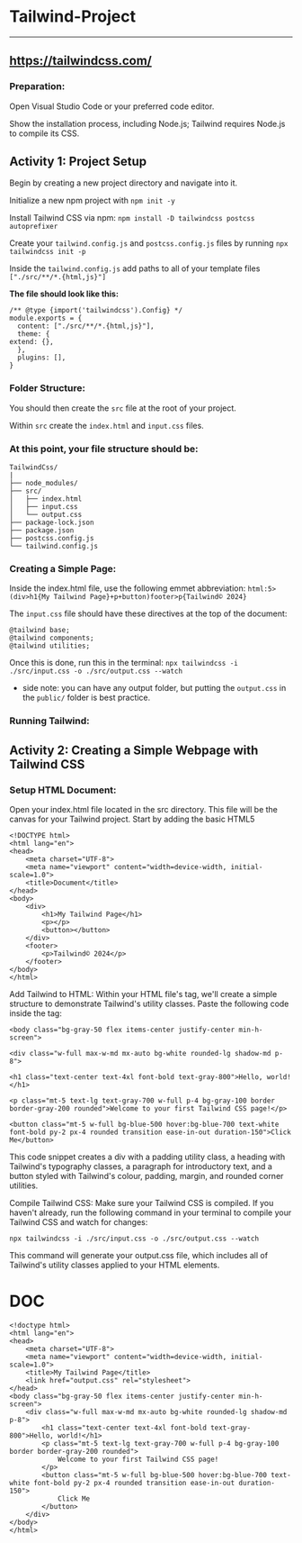# Tailwind-Project

---
https://tailwindcss.com/
---

### Preparation:

Open Visual Studio Code or your preferred code editor.

Show the installation process, including Node.js; Tailwind requires Node.js to compile its CSS.

## Activity 1: Project Setup

Begin by creating a new project directory and navigate into it.

Initialize a new npm project with `npm init -y`

Install Tailwind CSS via npm: `npm install -D tailwindcss postcss autoprefixer`

Create your `tailwind.config.js` and `postcss.config.js` files by running `npx tailwindcss init -p`

Inside the `tailwind.config.js` add paths to all of your template files `["./src/**/*.{html,js}"]`

**The file should look like this:**

	/** @type {import('tailwindcss').Config} */
	module.exports = {
	  content: ["./src/**/*.{html,js}"],
	  theme: {
    extend: {},
	  },
	  plugins: [],
	}

### Folder Structure:

You should then create the `src` file at the root of your project. 

Within `src` create the `index.html` and `input.css` files.

### At this point, your file structure should be:

	TailwindCss/
	|
	├── node_modules/ 
	├── src/
	│   ├── index.html
	│   ├── input.css 
	│   └── output.css 
	├── package-lock.json 
	├── package.json 
	├── postcss.config.js
	└── tailwind.config.js

### Creating a Simple Page:

Inside the index.html file, use the following emmet abbreviation: `html:5>(div>h1{My Tailwind Page}+p+button)footer>p{Tailwind© 2024}`

The `input.css` file should have these directives at the top of the document:

	@tailwind base;
	@tailwind components;
	@tailwind utilities;
	
Once this is done, run this in the terminal: `npx tailwindcss -i ./src/input.css -o ./src/output.css --watch`

* side note: you can have any output folder, but putting the `output.css` in the `public/` folder is best practice.

### Running Tailwind:

## Activity 2: Creating a Simple Webpage with Tailwind CSS
### Setup HTML Document:

Open your index.html file located in the src directory. 
This file will be the canvas for your Tailwind project. Start by adding the basic HTML5 

	
	<!DOCTYPE html>
	<html lang="en">
	<head>
	    <meta charset="UTF-8">
	    <meta name="viewport" content="width=device-width, initial-scale=1.0">
	    <title>Document</title>
	</head>
	<body>
	    <div>
	        <h1>My Tailwind Page</h1>
	        <p></p>
	        <button></button>
	    </div>
	    <footer>
	        <p>Tailwind© 2024</p>
	    </footer>
	</body>
	</html>
		
Add Tailwind to HTML: Within your HTML file's <body> tag, we'll create a simple structure to demonstrate Tailwind's utility classes. Paste the following code inside the <body> tag:

`<body class="bg-gray-50 flex items-center justify-center min-h-screen">`
	
`<div class="w-full max-w-md mx-auto bg-white rounded-lg shadow-md p-8">`
	    
`<h1 class="text-center text-4xl font-bold text-gray-800">Hello, world!</h1>`
	
`<p class="mt-5 text-lg text-gray-700 w-full p-4 bg-gray-100 border border-gray-200 rounded">Welcome to your first Tailwind CSS page!</p>`
	
`<button class="mt-5 w-full bg-blue-500 hover:bg-blue-700 text-white font-bold py-2 px-4 rounded transition ease-in-out duration-150">Click Me</button>`
	        
This code snippet creates a div with a padding utility class, a heading with Tailwind's typography classes, a paragraph for introductory text, and a button styled with Tailwind's colour, padding, margin, and rounded corner utilities.

Compile Tailwind CSS: Make sure your Tailwind CSS is compiled. If you haven't already, run the following command in your terminal to compile your Tailwind CSS and watch for changes:

`npx tailwindcss -i ./src/input.css -o ./src/output.css --watch`

This command will generate your output.css file, which includes all of Tailwind's utility classes applied to your HTML elements.

# DOC

	<!doctype html>
	<html lang="en">
	<head>
	    <meta charset="UTF-8">
	    <meta name="viewport" content="width=device-width, initial-scale=1.0">
	    <title>My Tailwind Page</title>
	    <link href="output.css" rel="stylesheet">
	</head>
	<body class="bg-gray-50 flex items-center justify-center min-h-screen">
	    <div class="w-full max-w-md mx-auto bg-white rounded-lg shadow-md p-8">
	        <h1 class="text-center text-4xl font-bold text-gray-800">Hello, world!</h1>
	        <p class="mt-5 text-lg text-gray-700 w-full p-4 bg-gray-100 border border-gray-200 rounded">
	            Welcome to your first Tailwind CSS page!
	        </p>
	        <button class="mt-5 w-full bg-blue-500 hover:bg-blue-700 text-white font-bold py-2 px-4 rounded transition ease-in-out duration-150">
	            Click Me
	        </button>
	    </div>
	</body>
	</html>





